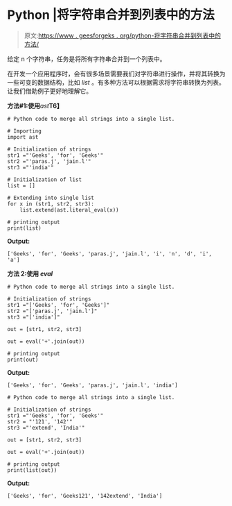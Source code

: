 # Python |将字符串合并到列表中的方法

> 原文:[https://www . geesforgeks . org/python-将字符串合并到列表中的方法/](https://www.geeksforgeeks.org/python-ways-to-merge-strings-into-list/)

给定 n 个字符串，任务是将所有字符串合并到一个列表中。

在开发一个应用程序时，会有很多场景需要我们对字符串进行操作，并将其转换为一些可变的数据结构，比如 *list* 。有多种方法可以根据需求将字符串转换为列表。让我们借助例子更好地理解它。

 **方法#1:使用***ast***T6】**

```
# Python code to merge all strings into a single list.

# Importing
import ast

# Initialization of strings
str1 ="'Geeks', 'for', 'Geeks'"
str2 ="'paras.j', 'jain.l'"
str3 ="'india'"

# Initialization of list
list = []

# Extending into single list
for x in (str1, str2, str3):
    list.extend(ast.literal_eval(x))

# printing output
print(list)
```

**Output:**

```
['Geeks', 'for', 'Geeks', 'paras.j', 'jain.l', 'i', 'n', 'd', 'i', 'a']

```

 **方法 2:使用 ***eval*****

```
# Python code to merge all strings into a single list.

# Initialization of strings
str1 ="['Geeks', 'for', 'Geeks']"
str2 ="['paras.j', 'jain.l']"
str3 ="['india']"

out = [str1, str2, str3]

out = eval('+'.join(out))

# printing output
print(out)
```

**Output:**

```
['Geeks', 'for', 'Geeks', 'paras.j', 'jain.l', 'india']

```

```
# Python code to merge all strings into a single list.

# Initialization of strings
str1 ="'Geeks', 'for', 'Geeks'"
str2 = "'121', '142'"
str3 ="'extend', 'India'"

out = [str1, str2, str3]

out = eval('+'.join(out))

# printing output
print(list(out))
```

**Output:**

```
['Geeks', 'for', 'Geeks121', '142extend', 'India']

```